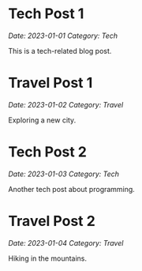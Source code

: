 # Tech Post 1
*Date: 2023-01-01*
*Category: Tech*

This is a tech-related blog post.

# Travel Post 1
*Date: 2023-01-02*
*Category: Travel*

Exploring a new city.

# Tech Post 2
*Date: 2023-01-03*
*Category: Tech*

Another tech post about programming.

# Travel Post 2
*Date: 2023-01-04*
*Category: Travel*

Hiking in the mountains.
